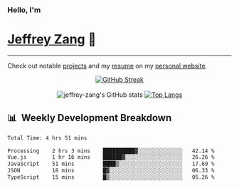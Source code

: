 
### Hello, I'm 
# [Jeffrey Zang](https://www.linkedin.com/in/jeffreyzang/) 🦀

---

Check out notable [projects](https://jeffz.dev/projects) and my [resume](https://jeffz.dev/resume) on my [personal website](https://jeffz.dev/).

<div align = 'center'>

[![GitHub Streak](https://github-readme-streak-stats.herokuapp.com/?user=jeffrey-zang&theme=tokyonight)](https://git.io/streak-stats)
<br></br>
![jeffrey-zang's GitHub stats](https://github-readme-stats.vercel.app/api?username=jeffrey-zang&show_icons=true&theme=tokyonight&hide_rank=true&hide=stars) 
[![Top Langs](https://github-readme-stats.vercel.app/api/top-langs/?username=jeffrey-zang&hide=ShaderLab,HLSL&layout=compact&theme=tokyonight)](https://github.com/anuraghazra/github-readme-stats)

</div>

## 📊 &nbsp;Weekly Development Breakdown
<!--START_SECTION:waka-->

```txt
Total Time: 4 hrs 51 mins

Processing    2 hrs 3 mins    ██████████▓░░░░░░░░░░░░░░   42.14 %
Vue.js        1 hr 16 mins    ██████▓░░░░░░░░░░░░░░░░░░   26.26 %
JavaScript    51 mins         ████▒░░░░░░░░░░░░░░░░░░░░   17.69 %
JSON          18 mins         █▓░░░░░░░░░░░░░░░░░░░░░░░   06.33 %
TypeScript    15 mins         █▒░░░░░░░░░░░░░░░░░░░░░░░   05.26 %
```

<!--END_SECTION:waka-->

